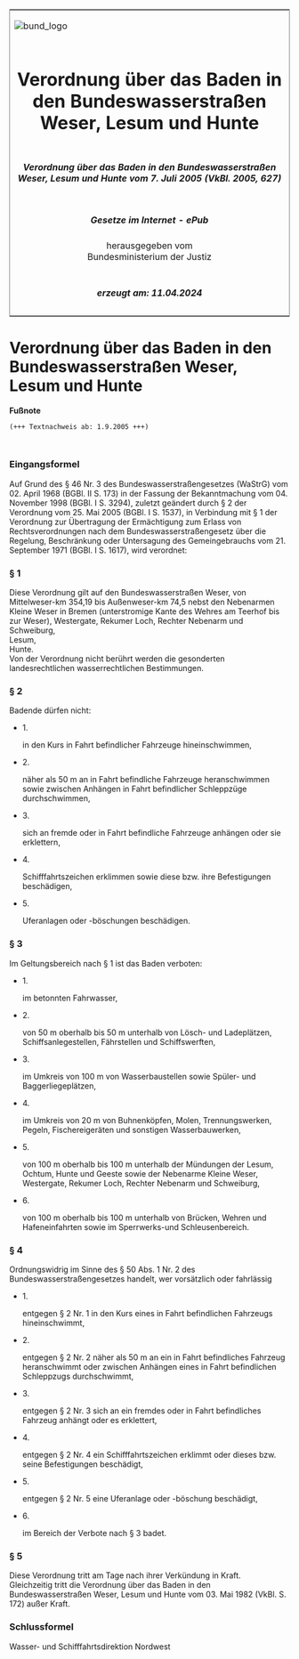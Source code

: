<span id="DECKBLATT.html"></span>

<table border="0" frame="border" width="100%">

<tr valign="top">

<td align="left">

![bund\_logo](BfJ_2021_Web_de_de.gif)

</td>

<td align="right">

 

</td>

</tr>

<tr align="center" valign="middle">

<td colspan="2">

# Verordnung über das Baden in den Bundeswasserstraßen Weser, Lesum und Hunte

</td>

</tr>

<tr align="center" valign="middle">

<td colspan="2">

##### Verordnung über das Baden in den Bundeswasserstraßen Weser, Lesum und Hunte vom 7. Juli 2005 (VkBl. 2005, 627)

</td>

</tr>

<tr align="center" valign="middle">

<td colspan="2">

  
  

##### Gesetze im Internet - ePub  
  
herausgegeben vom  
Bundesministerium der Justiz

</td>

</tr>

<tr align="center" valign="bottom">

<td colspan="2">

  
  

##### erzeugt am: 11.04.2024

</td>

</tr>

</table>

<span id="BJNR762700005.html"></span>

# Verordnung über das Baden in den Bundeswasserstraßen Weser, Lesum und Hunte

<div>

  
**Fußnote**

<div class="jnhtml">

<div>

<div class="jurAbsatz">

  

``` 
(+++ Textnachweis ab: 1.9.2005 +++)

 
```

</div>

</div>

</div>

</div>

<span id="BJNR762700005BJNE000100000.html"></span>

### Eingangsformel  

<div>

<div class="jnhtml">

<div>

<div class="jurAbsatz">

Auf Grund des § 46 Nr. 3 des Bundeswasserstraßengesetzes (WaStrG) vom
02. April 1968 (BGBl. II S. 173) in der Fassung der Bekanntmachung vom
04. November 1998 (BGBl. I S. 3294), zuletzt geändert durch § 2 der
Verordnung vom 25. Mai 2005 (BGBl. I S. 1537), in Verbindung mit § 1 der
Verordnung zur Übertragung der Ermächtigung zum Erlass von
Rechtsverordnungen nach dem Bundeswasserstraßengesetz über die Regelung,
Beschränkung oder Untersagung des Gemeingebrauchs vom 21. September 1971
(BGBl. I S. 1617), wird verordnet:

</div>

</div>

</div>

</div>

<span id="BJNR762700005BJNE000200000.html"></span>

### § 1  

<div>

<div class="jnhtml">

<div>

<div class="jurAbsatz">

Diese Verordnung gilt auf den Bundeswasserstraßen Weser, von
Mittelweser-km 354,19 bis Außenweser-km 74,5 nebst den Nebenarmen Kleine
Weser in Bremen (unterstromige Kante des Wehres am Teerhof bis zur
Weser), Westergate, Rekumer Loch, Rechter Nebenarm und Schweiburg,  
Lesum,  
Hunte.  
Von der Verordnung nicht berührt werden die gesonderten
landesrechtlichen wasserrechtlichen Bestimmungen.

</div>

</div>

</div>

</div>

<span id="BJNR762700005BJNE000300000.html"></span>

### § 2  

<div>

<div class="jnhtml">

<div>

<div class="jurAbsatz">

Badende dürfen nicht:

  - 1\.
    
    <div style="">
    
    in den Kurs in Fahrt befindlicher Fahrzeuge hineinschwimmen,
    
    </div>

  - 2\.
    
    <div style="">
    
    näher als 50 m an in Fahrt befindliche Fahrzeuge heranschwimmen
    sowie zwischen Anhängen in Fahrt befindlicher Schleppzüge
    durchschwimmen,
    
    </div>

  - 3\.
    
    <div style="">
    
    sich an fremde oder in Fahrt befindliche Fahrzeuge anhängen oder sie
    erklettern,
    
    </div>

  - 4\.
    
    <div style="">
    
    Schifffahrtszeichen erklimmen sowie diese bzw. ihre Befestigungen
    beschädigen,
    
    </div>

  - 5\.
    
    <div style="">
    
    Uferanlagen oder -böschungen beschädigen.
    
    </div>

</div>

</div>

</div>

</div>

<span id="BJNR762700005BJNE000400000.html"></span>

### § 3  

<div>

<div class="jnhtml">

<div>

<div class="jurAbsatz">

Im Geltungsbereich nach § 1 ist das Baden verboten:

  - 1\.
    
    <div style="">
    
    im betonnten Fahrwasser,
    
    </div>

  - 2\.
    
    <div style="">
    
    von 50 m oberhalb bis 50 m unterhalb von Lösch- und Ladeplätzen,
    Schiffsanlegestellen, Fährstellen und Schiffswerften,
    
    </div>

  - 3\.
    
    <div style="">
    
    im Umkreis von 100 m von Wasserbaustellen sowie Spüler- und
    Baggerliegeplätzen,
    
    </div>

  - 4\.
    
    <div style="">
    
    im Umkreis von 20 m von Buhnenköpfen, Molen, Trennungswerken,
    Pegeln, Fischereigeräten und sonstigen Wasserbauwerken,
    
    </div>

  - 5\.
    
    <div style="">
    
    von 100 m oberhalb bis 100 m unterhalb der Mündungen der Lesum,
    Ochtum, Hunte und Geeste sowie der Nebenarme Kleine Weser,
    Westergate, Rekumer Loch, Rechter Nebenarm und Schweiburg,
    
    </div>

  - 6\.
    
    <div style="">
    
    von 100 m oberhalb bis 100 m unterhalb von Brücken, Wehren und
    Hafeneinfahrten sowie im Sperrwerks-und Schleusenbereich.
    
    </div>

</div>

</div>

</div>

</div>

<span id="BJNR762700005BJNE000500000.html"></span>

### § 4  

<div>

<div class="jnhtml">

<div>

<div class="jurAbsatz">

Ordnungswidrig im Sinne des § 50 Abs. 1 Nr. 2 des
Bundeswasserstraßengesetzes handelt, wer vorsätzlich oder fahrlässig

  - 1\.
    
    <div style="">
    
    entgegen § 2 Nr. 1 in den Kurs eines in Fahrt befindlichen Fahrzeugs
    hineinschwimmt,
    
    </div>

  - 2\.
    
    <div style="">
    
    entgegen § 2 Nr. 2 näher als 50 m an ein in Fahrt befindliches
    Fahrzeug heranschwimmt oder zwischen Anhängen eines in Fahrt
    befindlichen Schleppzugs durchschwimmt,
    
    </div>

  - 3\.
    
    <div style="">
    
    entgegen § 2 Nr. 3 sich an ein fremdes oder in Fahrt befindliches
    Fahrzeug anhängt oder es erklettert,
    
    </div>

  - 4\.
    
    <div style="">
    
    entgegen § 2 Nr. 4 ein Schifffahrtszeichen erklimmt oder dieses bzw.
    seine Befestigungen beschädigt,
    
    </div>

  - 5\.
    
    <div style="">
    
    entgegen § 2 Nr. 5 eine Uferanlage oder -böschung beschädigt,
    
    </div>

  - 6\.
    
    <div style="">
    
    im Bereich der Verbote nach § 3 badet.
    
    </div>

</div>

</div>

</div>

</div>

<span id="BJNR762700005BJNE000600000.html"></span>

### § 5  

<div>

<div class="jnhtml">

<div>

<div class="jurAbsatz">

Diese Verordnung tritt am Tage nach ihrer Verkündung in Kraft.  
Gleichzeitig tritt die Verordnung über das Baden in den
Bundeswasserstraßen Weser, Lesum und Hunte vom 03. Mai 1982 (VkBl. S.
172) außer Kraft.

</div>

</div>

</div>

</div>

<span id="BJNR762700005BJNE000700000.html"></span>

### Schlussformel  

<div>

<div class="jnhtml">

<div>

<div class="jurAbsatz">

Wasser- und Schifffahrtsdirektion Nordwest

</div>

</div>

</div>

</div>
